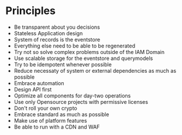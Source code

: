 # Principles

- Be transparent about you decisions
- Stateless Application design
- System of records is the eventstore
- Everything else need to be able to be regenerated
- Try not so solve complex problems outside of the IAM Domain
- Use scalable storage for the eventstore and querymodels
- Try to be idempotent whenever possible
- Reduce necessaty of system or external dependencies as much as possible
- Embrace automation
- Design API first
- Optimize all components for day-two operations
- Use only Opensource projects with permissive licenses
- Don't roll your own crypto
- Embrace standard as much as possible
- Make use of platform features
- Be able to run with a CDN and WAF
